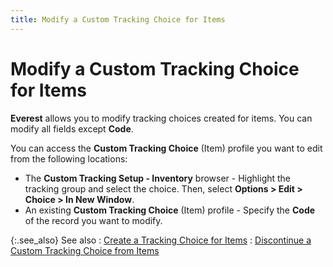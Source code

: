 ```yaml
---
title: Modify a Custom Tracking Choice for Items
---
```


# Modify a Custom Tracking Choice for Items


**Everest** allows you to modify  tracking choices created for items. You can modify all fields  except **Code**.


You can access the **Custom Tracking 
 Choice** (Item) profile you want to edit from the following locations:

- The **Custom 
 Tracking Setup - Inventory** browser - Highlight the tracking group  and select the choice. Then, select **Options 
 &gt; Edit &gt; Choice &gt; In New Window**.
- An existing  **Custom Tracking Choice** (Item)  profile - Specify the **Code** of  the record you want to modify.



{:.see_also}
See also
: [Create  a Tracking Choice for Items]({{site.ct_baseurl}}/item-tracking/create_a_custom_tracking_choice_for_items.html)
: [Discontinue  a Custom Tracking Choice from Items]({{site.ct_baseurl}}/misc/discontinue_a_custom_tracking_choice.html)
